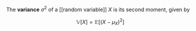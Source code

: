 The **variance** $\sigma^2$ of a [[random variable]] $X$ is its second moment, given by

$$
\mathbb{V}[X] = \mathbb{E}\left[\left(X - \mu_X \right)^2\right]
$$
